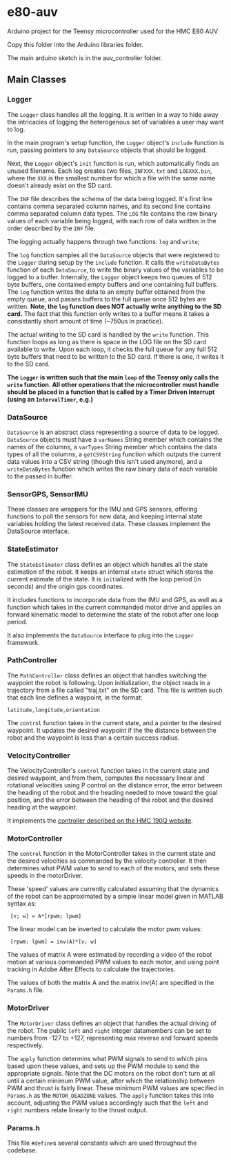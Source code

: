 # e80-auv
Arduino project for the Teensy microcontroller used for the HMC E80 AUV

Copy this folder into the Arduino libraries folder.

The main arduino sketch is in the auv_controller folder.


## Main Classes

### Logger

The `Logger` class handles all the logging. It is written in a way to hide away the intricacies of logging the heterogenous set of variables a user may want to log.

In the main program's setup function, the `Logger` object's `include` function is run, passing pointers to any `DataSource` objects that should be logged. 

Next, the `Logger` object's `init` function is run, which automatically finds an unused filename. Each log creates two files, `INFXXX.txt` and `LOGXXX.bin`, where the `XXX` is the smallest number for which a file with the same name doesn't already exist on the SD card. 

The `INF` file describes the schema of the data being logged. It's first line contains comma separated column names, and its second line contains comma separated column data types. The `LOG` file contains the raw binary values of each variable being logged, with each row of data written in the order described by the `INF` file.

The logging actually happens through two functions: `log` and `write`;

The `log` function samples all the `DataSource` objects that were registered to the `Logger` during setup by the `include` function. It calls the `writeDataBytes` function of each `DataSource`, to write the binary values of the variables to be logged to a buffer. Internally, the `Logger` object keeps two queues of 512 byte buffers, one contained empty buffers and one containing full buffers. The `log` function writes the data to an empty buffer obtained from the empty queue, and passes buffers to the full queue once 512 bytes are written. **Note, the `log` function does NOT actually write anything to the SD card.** The fact that this function only writes to a buffer means it takes a consistantly short amount of time (~750us in practice).

The actual writing to the SD card is handled by the `write` function. This function loops as long as there is space in the LOG file on the SD card available to write. Upon each loop, it checks the full queue for any full 512 byte buffers that need to be written to the SD card. If there is one, it writes it to the SD card. 

**The `Logger` is written such that the main `loop` of the Teensy only calls the `write` function. All other operations that the microcontroller must handle should be placed in a function that is called by a Timer Driven Interrupt (using an `IntervalTimer`, e.g.)** 


### DataSource

`DataSource` is an abstract class representing a source of data to be logged. `DataSource` objects must have a `varNames` String member which contains the names of the columns, a `varTypes` String member which contains the data types of all the columns, a `getCSVString` function which outputs the current data values into a CSV string (though this isn't used anymore), and a `writeDataBytes` function which writes the raw binary data of each variable to the passed in buffer.

### SensorGPS, SensorIMU

These classes are wrappers for the IMU and GPS sensors, offering functions to poll the sensors for new data, and keeping internal state variables holding the latest received data. These classes implement the DataSource interface.

### StateEstimator

The `StateEstimator` class defines an object which handles all the state estimation of the robot. It keeps an internal `state` struct which stores the current estimate of the state. It is `init`ialized with the loop period (in seconds) and the origin gps coordinates.

It includes functions to incorporate data from the IMU and GPS, as well as a function which takes in the current commanded motor drive and applies an forward kinematic model to determine the state of the robot after one loop period.

It also implements the `DataSource` interface to plug into the `Logger` framework.

### PathController

The `PathController` class defines an object that handles switching the waypoint the robot is following. Upon initialization, the object reads in a trajectory from a file called "traj.txt" on the SD card. This file is written such that each line defines a waypoint, in the format:

```
latitude,longitude,orientation
```

The `control` function takes in the current state, and a pointer to the desired waypoint. It updates the desired waypoint if the the distance between the robot and the waypoint is less than a certain success radius.

### VelocityController

The VelocityController's `control` function takes in the current state and desired waypoint, and from them, computes the necessary linear and rotational velocities using P control on the distance error, the error between the heading of the robot and the heading needed to move toward the goal position, and the error between the heading of the robot and the desired heading at the waypoint.

It implements the [controller described on the HMC 190Q website](https://www.hmc.edu/lair/E190Q/E190Q-Lecture04-PointTracking.pdf). 

### MotorController

The `control` function in the MotorController takes in the current state and the desired velocities as commanded by the velocity controller. It then determines what PWM value to send to each of the motors, and sets these speeds in the motorDriver.

These 'speed' values are currently calculated assuming that the dynamics of the robot can be approximated by a simple linear model given in MATLAB syntax as:
```
 [v; w] = A*[rpwm; lpwm]
```
The linear model can be inverted to calculate the motor pwm values:
```
 [rpwm; lpwm] = inv(A)*[v; w]
```

The values of matrix A were estimated by recording a video of the robot motion at various commanded PWM values to each motor, and using point tracking in Adobe After Effects to calculate the trajectories.

The values of both the matrix A and the matrix inv(A) are specified in the `Params.h` file.

### MotorDriver

The `MotorDriver` class defines an object that handles the actual driving of the robot. The public `left` and `right` integer datamembers can be set to numbers from -127 to +127, representing max reverse and forward speeds respectively.

The `apply` function determins what PWM signals to send to which pins based upon these values, and sets up the PWM module to send the appropriate signals. Note that the DC motors on the robot don't turn at all until a certain minimum PWM value, after which the relationship between PWM and thrust is fairly linear. These minimum PWM values are specified in `Params.h` as the `MOTOR_DEADZONE` values. The `apply` function takes this into account, adjusting the PWM values accordingly such that the `left` and `right` numbers relate linearly to the thrust output.

### Params.h

This file `#define`s several constants which are used throughout the codebase.